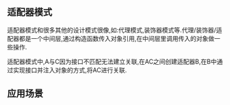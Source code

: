 ## 适配器模式

适配器模式和很多其他的设计模式很像,如:代理模式,装饰器模式等.代理/装饰器/适配器都是一个中间层,通过构造函数传入对象引用,在中间层里调用传入的对象做一些操作.

适配器模式中,A与C因为接口不匹配无法建立关联,在AC之间创建适配器B,在B中通过实现接口并注入对象的方式,将AC进行关联.

## 应用场景

